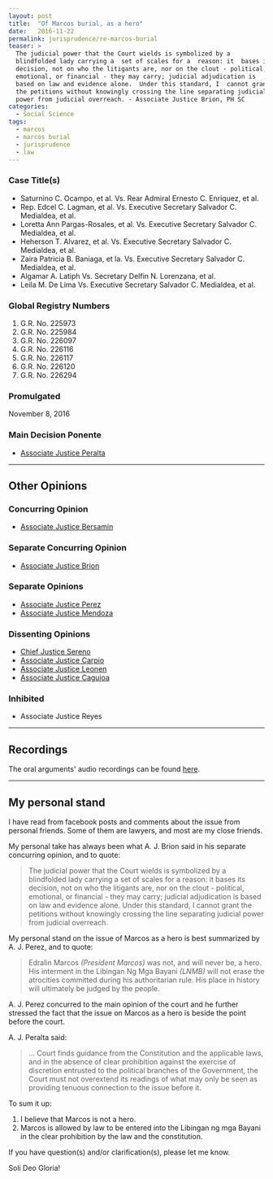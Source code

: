 ```yaml
---
layout: post
title:  "Of Marcos burial, as a hero"
date:   2016-11-22
permalink: jurisprudence/re-marcos-burial
teaser: >
  The judicial power that the Court wields is symbolized by a
  blindfolded lady carrying a  set of scales for a  reason: it  bases its
  decision, not on who the litigants are, nor on the clout - political,
  emotional, or financial - they may carry; judicial adjudication is
  based on law and evidence alone.  Under this standard, I  cannot grant
  the petitions without knowingly crossing the line separating judicial
  power from judicial overreach. - Associate Justice Brion, PH SC
categories:
  - Social Science
tags:
  - marcos
  - marcos burial
  - jurisprudence
  - law
---
```


### Case Title(s)

- Saturnino C. Ocampo, et al. Vs. Rear Admiral Ernesto C. Enriquez, et al.
- Rep. Edcel C. Lagman, et al. Vs. Executive Secretary Salvador C. Medialdea, et al.
- Loretta Ann Pargas-Rosales, et al. Vs. Executive Secretary Salvador C. Medialdea, et al.
- Heherson T. Alvarez, et al. Vs. Executive Secretary Salvador C. Medialdea, et al.
- Zaira Patricia B. Baniaga, et la. Vs. Executive Secretary Salvador C. Medialdea, et al.
- Algamar A. Latiph Vs. Secretary Delfin N. Lorenzana, et al.
- Leila M. De Lima Vs. Executive Secretary Salvador C. Medialdea, et al.

### Global Registry Numbers

1.  G.R. No. 225973
2.  G.R. No. 225984
3.  G.R. No. 226097
4.  G.R. No. 226116
5.  G.R. No. 226117
6.  G.R. No. 226120
7.  G.R. No. 226294

### Promulgated

November 8, 2016

### Main Decision Ponente

- [Associate Justice Peralta](http://sc.judiciary.gov.ph/jurisprudence/2016/november2016/225973.pdf)

---

## Other Opinions

### Concurring Opinion

- [Associate Justice Bersamin](http://sc.judiciary.gov.ph/jurisprudence/2016/november2016/225973_bersamin.pdf)

### Separate Concurring Opinion

- [Associate Justice Brion](http://sc.judiciary.gov.ph/jurisprudence/2016/november2016/225973_brion.pdf)

### Separate Opinions

- [Associate Justice Perez](http://sc.judiciary.gov.ph/jurisprudence/2016/november2016/225973_perez.pdf)
- [Associate Justice Mendoza](http://sc.judiciary.gov.ph/jurisprudence/2016/november2016/225973_mendoza.pdf)

### Dissenting Opinions

- [Chief Justice Sereno](http://sc.judiciary.gov.ph/jurisprudence/2016/november2016/225973_sereno.pdf)
- [Associate Justice Carpio](http://sc.judiciary.gov.ph/jurisprudence/2016/november2016/225973_carpio.pdf)
- [Associate Justice Leonen](http://sc.judiciary.gov.ph/jurisprudence/2016/november2016/225973_leonen.pdf)
- [Associate Justice Caguioa](http://sc.judiciary.gov.ph/jurisprudence/2016/november2016/225973_caguioa.pdf)

### Inhibited 

- Associate Justice Reyes

---

## Recordings

The oral arguments' audio recordings can be found
[here](http://sc.judiciary.gov.ph/microsite/marcos/audio-recording.html).

---

## My personal stand

I have read from facebook posts and comments about the issue from
personal friends. Some of them are lawyers, and most are my close
friends.

My personal take has always been what A. J. Brion said in his separate
concurring opinion, and to quote:

> The judicial power that the Court wields is symbolized by a
> blindfolded lady carrying a  set of scales for a  reason: it  bases its
> decision, not on who the litigants are, nor on the clout - political,
> emotional, or financial - they may carry; judicial adjudication is
> based on law and evidence alone.  Under this standard, I  cannot grant
> the petitions without knowingly crossing the line separating judicial
> power from judicial overreach. 

My personal stand on the issue of Marcos as a hero is best summarized by
A. J. Perez, and to quote:

> Edralin Marcos _(President Marcos)_ was not, and will never be, a hero.
> His interment in the Libingan Ng Mga Bayani _(LNMB)_ will not erase the
> atrocities committed during his authoritarian rule. His place in
> history will ultimately be judged by the people.

A. J. Perez concurred to the main opinion of the court and he further
stressed the fact that the issue on Marcos as a hero is beside the point
before the court.

A. J. Peralta said:

> ... Court finds guidance from the Constitution and the applicable laws,
> and in the absence of clear prohibition against the exercise of
> discretion entrusted to the political branches of the Government, the
> Court must not overextend its readings of what may only be seen as
> providing tenuous connection to the issue before it.

To sum it up:

1.  I believe that Marcos is not a hero.
2.  Marcos is allowed by law to be entered into the Libingan ng mga Bayani
    in the clear prohibition by the law and the constitution.

If you have question(s) and/or clarification(s), please let me know.

Soli Deo Gloria!
